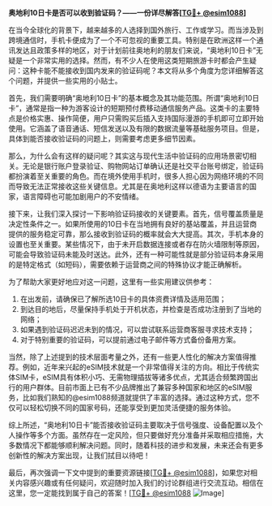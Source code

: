 **奥地利10日卡是否可以收到验证码？——一份详尽解答[[TG💪+ @esim1088](https://t.me/s/esim1088)]**

在当今全球化的背景下，越来越多的人选择到国外旅行、工作或学习。而当涉及到跨境通信时，手机卡便成为了一个不可忽视的重要工具。特别是在欧洲这样一个通讯发达且政策多样的地区，对于计划前往奥地利的朋友们来说，“奥地利10日卡”无疑是一个非常实用的选择。然而，有不少人在使用这类短期旅游卡时都会产生疑问：这种卡能不能接收到国内发来的验证码呢？本文将从多个角度为您详细解答这个问题，并提供一些实用的小贴士。

首先，我们需要明确“奥地利10日卡”的基本概念及其功能范围。所谓“奥地利10日卡”，通常是指一种为游客设计的短期预付费移动通信服务产品。这类卡的主要特点是价格实惠、操作简便，用户只需购买后插入支持国际漫游的手机即可立即开始使用。它涵盖了语音通话、短信发送以及有限的数据流量等基础服务项目。但是，具体到能否接收验证码的问题上，则需要考虑更多细节因素。

那么，为什么会有这样的疑问呢？其实这与现代生活中验证码的应用场景密切相关。无论是银行账户登录验证、购物网站订单确认还是社交平台账号绑定，验证码都扮演着至关重要的角色。而在境外使用手机时，很多人担心因为网络环境的不同而导致无法正常接收这些关键信息。尤其是在奥地利这样以德语为主要语言的国家，语言障碍也可能加剧用户的不安情绪。

接下来，让我们深入探讨一下影响验证码接收的关键要素。首先，信号覆盖质量是决定性条件之一。如果所使用的10日卡在当地拥有良好的基站覆盖，并且运营商提供的服务稳定可靠，那么接收到验证码的概率就会大大提高。其次，手机本身的设置也至关重要。某些情况下，由于未开启数据连接或者存在防火墙限制等原因，可能会导致验证码未能及时送达。此外，还有一种可能性就是部分验证码本身采用的是特定格式（如短码），需要依赖于运营商之间的特殊协议才能正确解析。

为了帮助大家更好地应对这一问题，这里有一些实用建议供参考：
1. 在出发前，请确保已了解所选10日卡的具体资费详情及适用范围；
2. 到达目的地后，尽量保持手机处于开机状态，并检查是否成功注册到了当地的网络；
3. 如果遇到验证码迟迟未到的情况，可以尝试联系运营商客服寻求技术支持；
4. 对于特别重要的验证码，可以提前通过电子邮件等方式备份备用方案。

当然，除了上述提到的技术层面考量之外，还有一些更人性化的解决方案值得推荐。例如，近年来兴起的eSIM技术就是一个非常值得关注的方向。相比于传统实体SIM卡，eSIM具有体积小巧、无需物理插拔等诸多优点，尤其适合频繁跨国出行的用户群体。目前市面上已有不少品牌推出了兼容多种国家和地区的eSIM服务，比如我们熟知的@esim1088频道就提供了丰富的选择。通过这种方式，您不仅可以轻松切换不同的国家号码，还能享受到更加灵活便捷的服务体验。

综上所述，“奥地利10日卡”能否接收验证码主要取决于信号强度、设备配置以及个人操作等多个方面。虽然存在一定风险，但只要做好充分准备并采取相应措施，大多数情况下都能够顺利解决问题。同时，随着科技的进步和发展，未来还会有更多创新性的解决方案出现，让我们拭目以待吧！

最后，再次强调一下文中提到的重要资源链接[[TG💪+ @esim1088](https://t.me/s/esim1088)]，如果您对相关内容感兴趣或有任何疑问，欢迎随时加入我们的讨论群组进行交流互动。相信在这里，您一定能找到属于自己的答案！[[TG💪+ @esim1088](https://t.me/s/esim1088) ![Image](https://i.postimg.cc/4NQfJmqS/Snipaste-2025-05-13-00-14-12.png)]